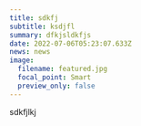 ```yaml
---
title: sdkfj
subtitle: ksdjfl
summary: dfkjsldkfjs
date: 2022-07-06T05:23:07.633Z
news: news
image:
  filename: featured.jpg
  focal_point: Smart
  preview_only: false
---
```

sdkfjlkj